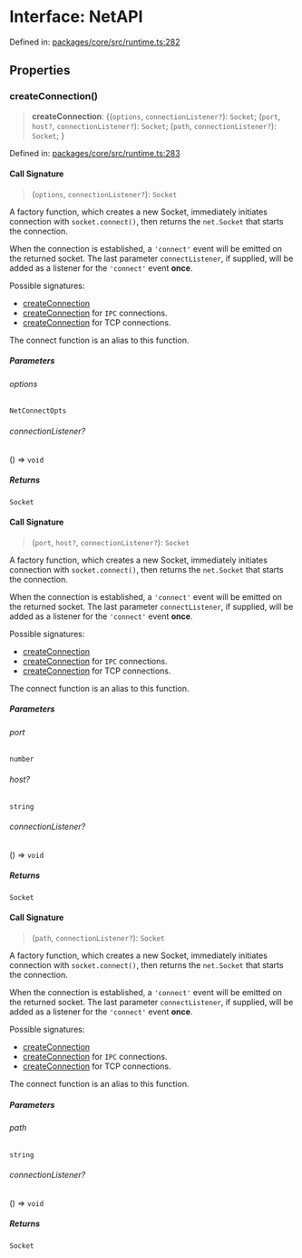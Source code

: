 # Interface: NetAPI

Defined in: [packages/core/src/runtime.ts:282](https://github.com/vdeantoni/unblessed/blob/cda5e27f3d59c079a4be779247045dff26f0e9d3/packages/core/src/runtime.ts#L282)

## Properties

### createConnection()

> **createConnection**: \{(`options`, `connectionListener?`): `Socket`; (`port`, `host?`, `connectionListener?`): `Socket`; (`path`, `connectionListener?`): `Socket`; \}

Defined in: [packages/core/src/runtime.ts:283](https://github.com/vdeantoni/unblessed/blob/cda5e27f3d59c079a4be779247045dff26f0e9d3/packages/core/src/runtime.ts#L283)

#### Call Signature

> (`options`, `connectionListener?`): `Socket`

A factory function, which creates a new Socket,
immediately initiates connection with `socket.connect()`,
then returns the `net.Socket` that starts the connection.

When the connection is established, a `'connect'` event will be emitted
on the returned socket. The last parameter `connectListener`, if supplied,
will be added as a listener for the `'connect'` event **once**.

Possible signatures:

* [createConnection](#createconnection)
* [createConnection](#createconnection) for `IPC` connections.
* [createConnection](#createconnection) for TCP connections.

The connect function is an alias to this function.

##### Parameters

###### options

`NetConnectOpts`

###### connectionListener?

() => `void`

##### Returns

`Socket`

#### Call Signature

> (`port`, `host?`, `connectionListener?`): `Socket`

A factory function, which creates a new Socket,
immediately initiates connection with `socket.connect()`,
then returns the `net.Socket` that starts the connection.

When the connection is established, a `'connect'` event will be emitted
on the returned socket. The last parameter `connectListener`, if supplied,
will be added as a listener for the `'connect'` event **once**.

Possible signatures:

* [createConnection](#createconnection)
* [createConnection](#createconnection) for `IPC` connections.
* [createConnection](#createconnection) for TCP connections.

The connect function is an alias to this function.

##### Parameters

###### port

`number`

###### host?

`string`

###### connectionListener?

() => `void`

##### Returns

`Socket`

#### Call Signature

> (`path`, `connectionListener?`): `Socket`

A factory function, which creates a new Socket,
immediately initiates connection with `socket.connect()`,
then returns the `net.Socket` that starts the connection.

When the connection is established, a `'connect'` event will be emitted
on the returned socket. The last parameter `connectListener`, if supplied,
will be added as a listener for the `'connect'` event **once**.

Possible signatures:

* [createConnection](#createconnection)
* [createConnection](#createconnection) for `IPC` connections.
* [createConnection](#createconnection) for TCP connections.

The connect function is an alias to this function.

##### Parameters

###### path

`string`

###### connectionListener?

() => `void`

##### Returns

`Socket`
